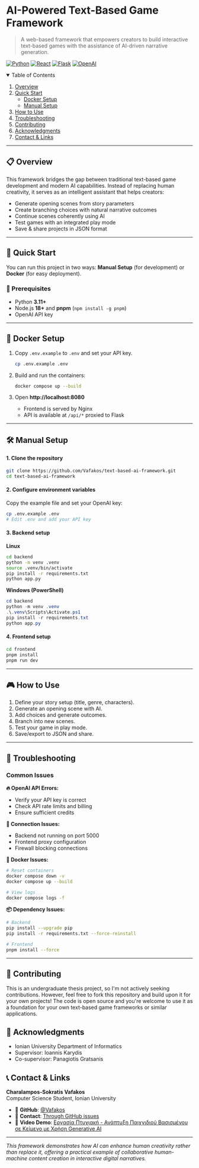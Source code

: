 # AI-Powered Text-Based Game Framework

> A web-based framework that empowers creators to build interactive text-based games with the assistance of AI-driven narrative generation.

[![Python](https://img.shields.io/badge/Python-3.11+-blue.svg)](https://python.org)
[![React](https://img.shields.io/badge/React-18+-61dafb.svg)](https://reactjs.org)
[![Flask](https://img.shields.io/badge/Flask-2.0+-green.svg)](https://flask.palletsprojects.com)
[![OpenAI](https://img.shields.io/badge/OpenAI-API-orange.svg)](https://openai.com)

<!-- TABLE OF CONTENTS -->
<details open="open">
  <summary>Table of Contents</summary>
  <ol>
    <li><a href="#overview">Overview</a></li>
    <li>
      <a href="#quick-start">Quick Start</a>
      <ul>
        <li><a href="#docker-setup">Docker Setup</a></li>
        <li><a href="#manual-setup">Manual Setup</a></li>
      </ul>
    </li>
    <li><a href="#how-to-use">How to Use</a></li>
    <li><a href="#troubleshooting">Troubleshooting</a></li>
    <li><a href="#contributing">Contributing</a></li>
    <li><a href="#acknowledgments">Acknowledgments</a></li>
    <li><a href="#contact--links">Contact & Links</a></li>
  </ol>
</details>

---

<h2 id="overview">📋 Overview</h2>

This framework bridges the gap between traditional text-based game development and modern AI capabilities. Instead of replacing human creativity, it serves as an intelligent assistant that helps creators:

-   Generate opening scenes from story parameters
-   Create branching choices with natural narrative outcomes
-   Continue scenes coherently using AI
-   Test games with an integrated play mode
-   Save & share projects in JSON format

---

<h2 id="quick-start">🚀 Quick Start</h2>

You can run this project in two ways: **Manual Setup** (for development) or **Docker** (for easy deployment).

### 🔑 Prerequisites

-   Python **3.11+**
-   Node.js **18+** and **pnpm** (`npm install -g pnpm`)
-   OpenAI API key

---

<h2 id="docker-setup">🐳 Docker Setup</h2>

1. Copy `.env.example` to `.env` and set your API key.

    ```bash
    cp .env.example .env
    ```

2. Build and run the containers:

    ```bash
    docker compose up --build
    ```

3. Open **http://localhost:8080**
    - Frontend is served by Nginx
    - API is available at `/api/*` proxied to Flask

---

<h2 id="manual-setup">🛠 Manual Setup</h2>

#### 1. Clone the repository

```bash
git clone https://github.com/Vafakos/text-based-ai-framework.git
cd text-based-ai-framework
```

#### 2. Configure environment variables

Copy the example file and set your OpenAI key:

```bash
cp .env.example .env
# Edit .env and add your API key
```

#### 3. Backend setup

**Linux**

```bash
cd backend
python -m venv .venv
source .venv/bin/activate
pip install -r requirements.txt
python app.py
```

**Windows (PowerShell)**

```powershell
cd backend
python -m venv .venv
.\.venv\Scripts\Activate.ps1
pip install -r requirements.txt
python app.py
```

#### 4. Frontend setup

```bash
cd frontend
pnpm install
pnpm run dev
```

---

<h2 id="how-to-use">🎮 How to Use</h2>

1. Define your story setup (title, genre, characters).
2. Generate an opening scene with AI.
3. Add choices and generate outcomes.
4. Branch into new scenes.
5. Test your game in play mode.
6. Save/export to JSON and share.

---

<h2 id="troubleshooting">🐛 Troubleshooting</h2>

### Common Issues

**🔥 OpenAI API Errors:**

-   Verify your API key is correct
-   Check API rate limits and billing
-   Ensure sufficient credits

**🔌 Connection Issues:**

-   Backend not running on port 5000
-   Frontend proxy configuration
-   Firewall blocking connections

**🐳 Docker Issues:**

```bash
# Reset containers
docker compose down -v
docker compose up --build

# View logs
docker compose logs -f
```

**📦 Dependency Issues:**

```bash
# Backend
pip install --upgrade pip
pip install -r requirements.txt --force-reinstall

# Frontend
pnpm install --force
```

---

<h2 id="contributing">🤝 Contributing</h2>

This is an undergraduate thesis project, so I'm not actively seeking contributions. However, feel free to fork this repository and build upon it for your own projects! The code is open source and you're welcome to use it as a foundation for your own text-based game frameworks or similar applications.

<h2 id="acknowledgments">🙏 Acknowledgments</h2>

-   Ionian University Department of Informatics
-   Supervisor: Ioannis Karydis
-   Co-supervisor: Panagiotis Gratsanis

<h2 id="contact--links">📞 Contact & Links</h2>

**Charalampos-Sokratis Vafakos**  
Computer Science Student, Ionian University

-   🔗 **GitHub**: [@Vafakos](https://github.com/Vafakos)
-   📧 **Contact**: [Through GitHub issues](https://github.com/Vafakos/text-based-ai-framework/issues)
-   🎥 **Video Demo**: [Εργασία Πτυχιακή - Ανάπτυξη Παιχνιδιού Βασισμένου σε Κείμενο με Χρήση Generative AI](https://www.youtube.com/watch?v=Dhn5cW0bfFw)

---

_This framework demonstrates how AI can enhance human creativity rather than replace it, offering a practical example of collaborative human-machine content creation in interactive digital narratives._
